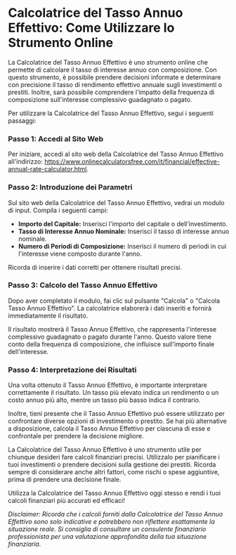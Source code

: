 Calcolatrice del Tasso Annuo Effettivo: Come Utilizzare lo Strumento Online
===========================================================================

La Calcolatrice del Tasso Annuo Effettivo è uno strumento online che permette di calcolare il tasso di interesse annuo con composizione. Con questo strumento, è possibile prendere decisioni informate e determinare con precisione il tasso di rendimento effettivo annuale sugli investimenti o prestiti. Inoltre, sarà possibile comprendere l'impatto della frequenza di composizione sull'interesse complessivo guadagnato o pagato.

Per utilizzare la Calcolatrice del Tasso Annuo Effettivo, segui i seguenti passaggi:

### Passo 1: Accedi al Sito Web

Per iniziare, accedi al sito web della Calcolatrice del Tasso Annuo Effettivo all'indirizzo: <https://www.onlinecalculatorsfree.com/it/financial/effective-annual-rate-calculator.html>.

### Passo 2: Introduzione dei Parametri

Sul sito web della Calcolatrice del Tasso Annuo Effettivo, vedrai un modulo di input. Compila i seguenti campi:

- **Importo del Capitale:** Inserisci l'importo del capitale o dell'investimento.
- **Tasso di Interesse Annuo Nominale:** Inserisci il tasso di interesse annuo nominale.
- **Numero di Periodi di Composizione:** Inserisci il numero di periodi in cui l'interesse viene composto durante l'anno.

Ricorda di inserire i dati corretti per ottenere risultati precisi.

### Passo 3: Calcolo del Tasso Annuo Effettivo

Dopo aver completato il modulo, fai clic sul pulsante "Calcola" o "Calcola Tasso Annuo Effettivo". La calcolatrice elaborerà i dati inseriti e fornirà immediatamente il risultato.

Il risultato mostrerà il Tasso Annuo Effettivo, che rappresenta l'interesse complessivo guadagnato o pagato durante l'anno. Questo valore tiene conto della frequenza di composizione, che influisce sull'importo finale dell'interesse.

### Passo 4: Interpretazione dei Risultati

Una volta ottenuto il Tasso Annuo Effettivo, è importante interpretare correttamente il risultato. Un tasso più elevato indica un rendimento o un costo annuo più alto, mentre un tasso più basso indica il contrario.

Inoltre, tieni presente che il Tasso Annuo Effettivo può essere utilizzato per confrontare diverse opzioni di investimento o prestito. Se hai più alternative a disposizione, calcola il Tasso Annuo Effettivo per ciascuna di esse e confrontale per prendere la decisione migliore.

La Calcolatrice del Tasso Annuo Effettivo è uno strumento utile per chiunque desideri fare calcoli finanziari precisi. Utilizzalo per pianificare i tuoi investimenti o prendere decisioni sulla gestione dei prestiti. Ricorda sempre di considerare anche altri fattori, come rischi o spese aggiuntive, prima di prendere una decisione finale.

Utilizza la Calcolatrice del Tasso Annuo Effettivo oggi stesso e rendi i tuoi calcoli finanziari più accurati ed efficaci!

*Disclaimer: Ricorda che i calcoli forniti dalla Calcolatrice del Tasso Annuo Effettivo sono solo indicative e potrebbero non riflettere esattamente la situazione reale. Si consiglia di consultare un consulente finanziario professionista per una valutazione approfondita della tua situazione finanziaria.*